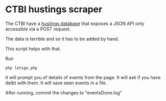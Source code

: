 # CTBI hustings scraper

The CTBI have a [hustings database](https://ctbielections.org.uk/view-hustings/) that exposes a JSON API only accessible via a POST request.

The data is terrible and so it has to be added by hand.

This script helps with that.

Run 

    php letsgo.php


It will prompt you of details of events from the page. It will ask if you have delbt with them. It will save seen events in a file.

After running, commit the changes to "eventsDone.log"


